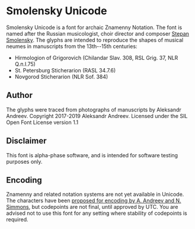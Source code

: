 # Smolensky Unicode

Smolensky Unicode is a font for archaic Znamenny Notation.
The font is named after the Russian musicologist, choir director and composer
[Stepan Smolensky](https://en.wikipedia.org/wiki/Stepan_Smolensky).
The glyphs are intended to reproduce the shapes of musical neumes in manuscripts
from the 13th--15th centuries:

* Hirmologion of Grigorovich (Chilandar Slav. 308, RSL Grig. 37, NLR Q.п.I.75)
* St. Petersburg Sticherarion (RASL 34.7.6)
* Novgorod Sticherarion (NLR Sof. 384)

## Author

The glyphs were traced from photographs of manuscripts by Aleksandr Andreev.
Copyright 2017-2019 Aleksandr Andreev. Licensed under the SIL Open Font License version 1.1

## Disclaimer

This font is alpha-phase software, and is intended for software testing purposes only.

## Encoding

Znamenny and related notation systems are not yet available in Unicode.
The characters have been [proposed for encoding by A. Andreev and
N. Simmons](http://www.ponomar.net/files/palaeoslavic.pdf), but codepoints are
not final, until approved by UTC. You are advised not to use this font for any
setting where stability of codepoints is required.
